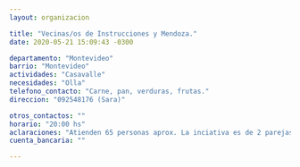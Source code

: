 ```yaml
---
layout: organizacion

title: "Vecinas/os de Instrucciones y Mendoza."
date: 2020-05-21 15:09:43 -0300

departamento: "Montevideo"
barrio: "Montevideo"
actividades: "Casavalle"
necesidades: "Olla"
telefono_contacto: "Carne, pan, verduras, frutas."
direccion: "092548176 (Sara)"

otros_contactos: ""
horario: "20:00 hs"
aclaraciones: "Atienden 65 personas aprox. La inciativa es de 2 parejas (vecinas del barrio) y lo realizan con sus ingresos únicamente."
cuenta_bancaria: ""

---
```

